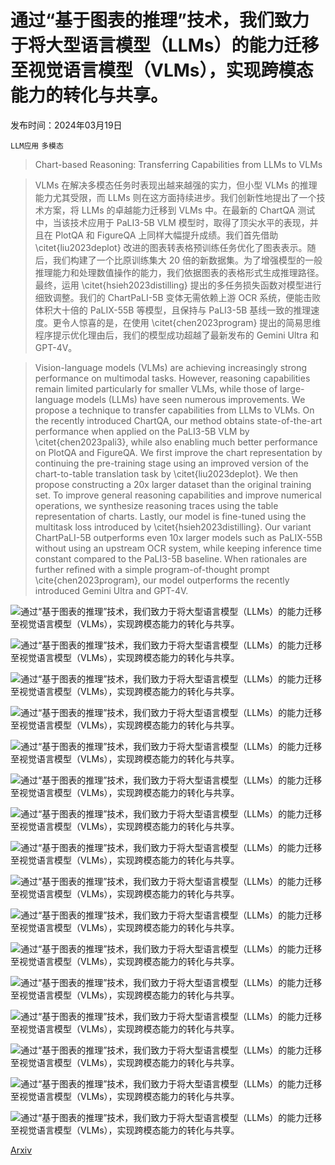 # 通过“基于图表的推理”技术，我们致力于将大型语言模型（LLMs）的能力迁移至视觉语言模型（VLMs），实现跨模态能力的转化与共享。

发布时间：2024年03月19日

`LLM应用` `多模态`

> Chart-based Reasoning: Transferring Capabilities from LLMs to VLMs

> VLMs 在解决多模态任务时表现出越来越强的实力，但小型 VLMs 的推理能力尤其受限，而 LLMs 则在这方面持续进步。我们创新性地提出了一个技术方案，将 LLMs 的卓越能力迁移到 VLMs 中。在最新的 ChartQA 测试中，当该技术应用于 PaLI3-5B VLM 模型时，取得了顶尖水平的表现，并且在 PlotQA 和 FigureQA 上同样大幅提升成绩。我们首先借助 \citet{liu2023deplot} 改进的图表转表格预训练任务优化了图表表示。随后，我们构建了一个比原训练集大 20 倍的新数据集。为了增强模型的一般推理能力和处理数值操作的能力，我们依据图表的表格形式生成推理路径。最终，运用 \citet{hsieh2023distilling} 提出的多任务损失函数对模型进行细致调整。我们的 ChartPaLI-5B 变体无需依赖上游 OCR 系统，便能击败体积大十倍的 PaLIX-55B 等模型，且保持与 PaLI3-5B 基线一致的推理速度。更令人惊喜的是，在使用 \citet{chen2023program} 提出的简易思维程序提示优化理由后，我们的模型成功超越了最新发布的 Gemini Ultra 和 GPT-4V。

> Vision-language models (VLMs) are achieving increasingly strong performance on multimodal tasks. However, reasoning capabilities remain limited particularly for smaller VLMs, while those of large-language models (LLMs) have seen numerous improvements. We propose a technique to transfer capabilities from LLMs to VLMs. On the recently introduced ChartQA, our method obtains state-of-the-art performance when applied on the PaLI3-5B VLM by \citet{chen2023pali3}, while also enabling much better performance on PlotQA and FigureQA.
  We first improve the chart representation by continuing the pre-training stage using an improved version of the chart-to-table translation task by \citet{liu2023deplot}. We then propose constructing a 20x larger dataset than the original training set. To improve general reasoning capabilities and improve numerical operations, we synthesize reasoning traces using the table representation of charts. Lastly, our model is fine-tuned using the multitask loss introduced by \citet{hsieh2023distilling}.
  Our variant ChartPaLI-5B outperforms even 10x larger models such as PaLIX-55B without using an upstream OCR system, while keeping inference time constant compared to the PaLI3-5B baseline. When rationales are further refined with a simple program-of-thought prompt \cite{chen2023program}, our model outperforms the recently introduced Gemini Ultra and GPT-4V.

![通过“基于图表的推理”技术，我们致力于将大型语言模型（LLMs）的能力迁移至视觉语言模型（VLMs），实现跨模态能力的转化与共享。](../../../paper_images/2403.12596/x1.png)

![通过“基于图表的推理”技术，我们致力于将大型语言模型（LLMs）的能力迁移至视觉语言模型（VLMs），实现跨模态能力的转化与共享。](../../../paper_images/2403.12596/x2.png)

![通过“基于图表的推理”技术，我们致力于将大型语言模型（LLMs）的能力迁移至视觉语言模型（VLMs），实现跨模态能力的转化与共享。](../../../paper_images/2403.12596/x3.png)

![通过“基于图表的推理”技术，我们致力于将大型语言模型（LLMs）的能力迁移至视觉语言模型（VLMs），实现跨模态能力的转化与共享。](../../../paper_images/2403.12596/x4.png)

![通过“基于图表的推理”技术，我们致力于将大型语言模型（LLMs）的能力迁移至视觉语言模型（VLMs），实现跨模态能力的转化与共享。](../../../paper_images/2403.12596/x5.png)

![通过“基于图表的推理”技术，我们致力于将大型语言模型（LLMs）的能力迁移至视觉语言模型（VLMs），实现跨模态能力的转化与共享。](../../../paper_images/2403.12596/x6.png)

![通过“基于图表的推理”技术，我们致力于将大型语言模型（LLMs）的能力迁移至视觉语言模型（VLMs），实现跨模态能力的转化与共享。](../../../paper_images/2403.12596/x7.png)

![通过“基于图表的推理”技术，我们致力于将大型语言模型（LLMs）的能力迁移至视觉语言模型（VLMs），实现跨模态能力的转化与共享。](../../../paper_images/2403.12596/x8.png)

![通过“基于图表的推理”技术，我们致力于将大型语言模型（LLMs）的能力迁移至视觉语言模型（VLMs），实现跨模态能力的转化与共享。](../../../paper_images/2403.12596/x9.png)

![通过“基于图表的推理”技术，我们致力于将大型语言模型（LLMs）的能力迁移至视觉语言模型（VLMs），实现跨模态能力的转化与共享。](../../../paper_images/2403.12596/x10.png)

![通过“基于图表的推理”技术，我们致力于将大型语言模型（LLMs）的能力迁移至视觉语言模型（VLMs），实现跨模态能力的转化与共享。](../../../paper_images/2403.12596/x11.png)

![通过“基于图表的推理”技术，我们致力于将大型语言模型（LLMs）的能力迁移至视觉语言模型（VLMs），实现跨模态能力的转化与共享。](../../../paper_images/2403.12596/x12.png)

![通过“基于图表的推理”技术，我们致力于将大型语言模型（LLMs）的能力迁移至视觉语言模型（VLMs），实现跨模态能力的转化与共享。](../../../paper_images/2403.12596/x13.png)

![通过“基于图表的推理”技术，我们致力于将大型语言模型（LLMs）的能力迁移至视觉语言模型（VLMs），实现跨模态能力的转化与共享。](../../../paper_images/2403.12596/x14.png)

![通过“基于图表的推理”技术，我们致力于将大型语言模型（LLMs）的能力迁移至视觉语言模型（VLMs），实现跨模态能力的转化与共享。](../../../paper_images/2403.12596/x15.png)

![通过“基于图表的推理”技术，我们致力于将大型语言模型（LLMs）的能力迁移至视觉语言模型（VLMs），实现跨模态能力的转化与共享。](../../../paper_images/2403.12596/x16.png)

[Arxiv](https://arxiv.org/abs/2403.12596)